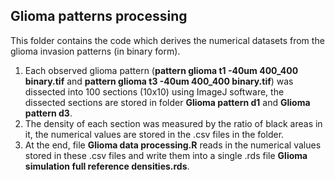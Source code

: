 ## Glioma patterns processing ##
This folder contains the code which derives the numerical datasets from the glioma invasion patterns (in binary form). 

1. Each observed glioma pattern (**pattern glioma t1 -40um 400_400 binary.tif** and **pattern glioma t3 -40um 400_400 binary.tif**) was dissected into 100 sections (10x10) using
ImageJ software, the dissected sections are stored in folder **Glioma pattern d1** and **Glioma pattern d3**. 
2. The density of each section was measured by the ratio of black areas in it, the numerical values are stored in the .csv files in the folder. 
3. At the end, file **Glioma data processing.R** reads in the numerical values stored in these .csv files and write them into a single .rds file **Glioma simulation full reference densities.rds**. 

